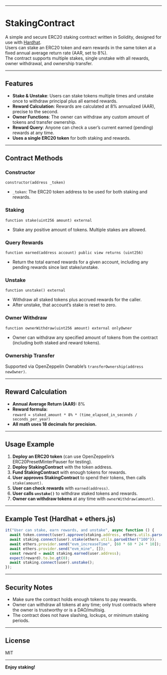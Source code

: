 
---

# StakingContract

A simple and secure ERC20 staking contract written in Solidity, designed for use with [Hardhat](https://hardhat.org/).  
Users can stake an ERC20 token and earn rewards in the same token at a fixed annual average return rate (AAR, set to 8%).  
The contract supports multiple stakes, single unstake with all rewards, owner withdrawal, and ownership transfer.

---

## Features

- **Stake & Unstake**: Users can stake tokens multiple times and unstake once to withdraw principal plus all earned rewards.
- **Reward Calculation**: Rewards are calculated at 8% annualized (AAR), precise to the second.
- **Owner Functions**: The owner can withdraw any custom amount of tokens and transfer ownership.
- **Reward Query**: Anyone can check a user’s current earned (pending) rewards at any time.
- **Uses a single ERC20 token** for both staking and rewards.

---

## Contract Methods

### Constructor

```solidity
constructor(address _token)
```
- `_token`: The ERC20 token address to be used for both staking and rewards.

### Staking

```solidity
function stake(uint256 amount) external
```
- Stake any positive amount of tokens. Multiple stakes are allowed.

### Query Rewards

```solidity
function earned(address account) public view returns (uint256)
```
- Return the total earned rewards for a given account, including any pending rewards since last stake/unstake.

### Unstake

```solidity
function unstake() external
```
- Withdraw all staked tokens plus accrued rewards for the caller.
- After unstake, that account’s stake is reset to zero.

### Owner Withdraw

```solidity
function ownerWithdraw(uint256 amount) external onlyOwner
```
- Owner can withdraw any specified amount of tokens from the contract (including both staked and reward tokens).

### Ownership Transfer

Supported via OpenZeppelin Ownable’s `transferOwnership(address newOwner)`.

---

## Reward Calculation

- **Annual Average Return (AAR):** 8%
- **Reward formula:**  
  `reward = staked_amount * 8% * (time_elapsed_in_seconds / seconds_per_year)`
- **All math uses 18 decimals for precision.**

---

## Usage Example

1. **Deploy an ERC20 token** (can use OpenZeppelin’s ERC20PresetMinterPauser for testing).
2. **Deploy StakingContract** with the token address.
3. **Fund StakingContract** with enough tokens for rewards.
4. **User approves StakingContract** to spend their tokens, then calls `stake(amount)`.
5. **User can check rewards** with `earned(address)`.
6. **User calls `unstake()`** to withdraw staked tokens and rewards.
7. **Owner can withdraw tokens** at any time with `ownerWithdraw(amount)`.

---

## Example Test (Hardhat + ethers.js)

```typescript
it("User can stake, earn rewards, and unstake", async function () {
  await token.connect(user).approve(staking.address, ethers.utils.parseEther("100"));
  await staking.connect(user).stake(ethers.utils.parseEther("100"));
  await ethers.provider.send("evm_increaseTime", [60 * 60 * 24 * 10]); // 10 days
  await ethers.provider.send("evm_mine", []);
  const reward = await staking.earned(user.address);
  expect(reward).to.be.gt(0);
  await staking.connect(user).unstake();
});
```

---

## Security Notes

- Make sure the contract holds enough tokens to pay rewards.
- Owner can withdraw all tokens at any time; only trust contracts where the owner is trustworthy or is a DAO/multisig.
- The contract does not have slashing, lockups, or minimum staking periods.

---

## License

MIT

---

**Enjoy staking!**